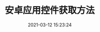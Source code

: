 ---
title: 安卓应用控件获取方法
date: 2021-03-12 15:23:24
index_img: /img/az.png
tags: 安卓  
categories: 安卓  
---
